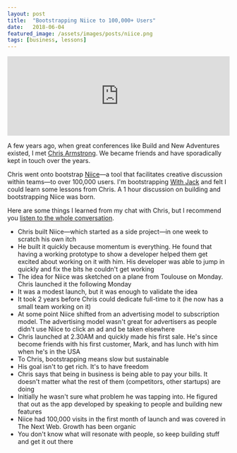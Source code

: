 ```yaml
---
layout: post
title:  "Bootstrapping Niice to 100,000+ Users"
date:   2018-06-04
featured_image: /assets/images/posts/niice.png
tags: [business, lessons]
---
```


<iframe src='https://share.transistor.fm/e/980b92d2' width='100%' height='180' frameborder='0' scrolling='no' seamless='true'></iframe>

A few years ago, when great conferences like Build and New Adventures existed, I met <a href="https://twitter.com/armstrong">Chris Armstrong</a>. We became friends and have sporadically kept in touch over the years.

Chris went onto bootstrap <a href="https://niice.co/">Niice</a>—a tool that facilitates creative discussion within teams—to over 100,000 users. I'm bootstrapping <a href="https://withjack.co.uk">With Jack</a> and felt I could learn some lessons from Chris. A 1 hour discussion on building and bootstrapping Niice was born.

Here are some things I learned from my chat with Chris, but I recommend you <a href="https://share.transistor.fm/s/980b92d2">listen to the whole conversation</a>.

* Chris built Niice—which started as a side project—in one week to scratch his own itch
* He built it quickly because momentum is everything. He found that having a working prototype to show a developer helped them get excited about working on it with him. His developer was able to jump in quickly and fix the bits he couldn't get working
* The idea for Niice was sketched on a plane from Toulouse on Monday. Chris launched it the following Monday
* It was a modest launch, but it was enough to validate the idea
* It took 2 years before Chris could dedicate full-time to it (he now has a small team working on it)
* At some point Niice shifted from an advertising model to subscription model. The advertising model wasn't great for advertisers as people didn't use Niice to click an ad and be taken elsewhere
* Chris launched at 2.30AM and quickly made his first sale. He's since become friends with his first customer, Mark, and has lunch with him when he's in the USA
* To Chris, bootstrapping means slow but sustainable
* His goal isn't to get rich. It's to have freedom
* Chris says that being in business is being able to pay your bills. It doesn't matter what the rest of them (competitors, other startups) are doing
* Initially he wasn't sure what problem he was tapping into. He figured that out as the app developed by speaking to people and building new features
* Niice had 100,000 visits in the first month of launch and was covered in The Next Web. Growth has been organic
* You don't know what will resonate with people, so keep building stuff and get it out there